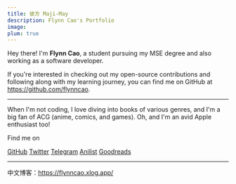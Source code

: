 ```yaml
---
title: 彼方 Maji-May
description: Flynn Cao's Portfolio
image: 
plum: true
---
```


Hey there! I'm **Flynn Cao**, a student pursuing my MSE degree and also working as a software developer.

If you're interested in checking out my open-source contributions and following along with my learning journey, you can find me on GitHub at https://github.com/flynncao.

---

When I'm not coding, I love diving into books of various genres, and I'm a big fan of ACG (anime, comics, and games). Oh, and I'm an avid Apple enthusiast too!

Find me on

<p flex="~ gap-3 wrap" class="mt--2!">
  <a href="https://github.com/FlynnCao" target="_blank"><span op75 i-simple-icons-github /> GitHub</a>
  <a href="https://www.twitter.com/real_flynncao" target="_blank"><span op75 i-simple-icons-twitter /> Twitter</a>
  <!-- <a href="https://discord.gg/v2bzdj7j" target="_blank"><span op75 i-simple-icons-discord /> Discord Server</a> -->
  <!-- <a href="https://www.youtube.com/@flynncao" target="_blank"><span op75 i-simple-icons-youtube /> YouTube</a> -->
	<a href="https://t.me/FlynnCao" target="_blank"><span op75 i-simple-icons-telegram /> Telegram</a>
  <a href="https://anilist.co/user/flynncao/" target="_blank"><span op75 i-simple-icons-anilist /> Anilist</a>
	<a href="https://www.goodreads.com/user/show/165341751-cornfieldchase" target="_blank"><span op75 i-la:goodreads /> Goodreads</a></p>

<!-- If you enjoy my works, consider sponsoring me on [<span i-carbon-favorite /> GitHub Sponsor](https://github.com/sponsors/antfu) to keep them sustainable. -->


---

中文博客：https://flynncao.xlog.app/
